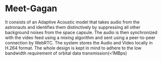 # Meet-Gagan
It consists of an Adaptive Acoustic model that takes audio from the astronauts and identifies them distinctively by suppressing all other background noises from the space capsule. The audio is then synchronized with the video feed using a mixing algorithm and sent using a peer-to-peer connection by WebRTC. The system stores the Audio and Video locally in H.264 format. The whole design is kept in mind to adhere to the low bandwidth requirement of orbital data transmission(<1MBps)
